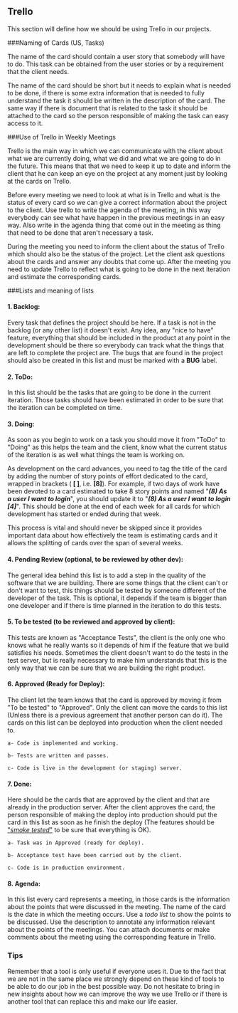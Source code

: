 ﻿Trello
-----------

This section will define how we should be using Trello in our projects.

###Naming of Cards (US, Tasks)

The name of the card should contain a user story that somebody will have to do. This task can be obtained from the user stories or by a requirement that the client needs.

The name of the card should be short but it needs to explain what is needed to be done, if there is some extra information that is needed to fully understand the task it should be written in the description of the card. The same way if there is document that is related to the task it should be attached to the card so the person responsible of making the task can easy access to it.

###Use of Trello in Weekly Meetings

Trello is the main way in which we can communicate with the client about what we are currently doing, what we did and what we are going to do in the future. This means that that we need to keep it up to date and inform the client that he can keep an eye on the project at any moment just by looking at the cards on Trello.

Before every meeting we need to look at what is in Trello and what is the status of every card so we can give a correct information about the project to the client. Use trello to write the agenda of the meeting, in this way everybody can see what have happen in the previous meetings in an easy way. Also write in the agenda thing that come out in the meeting as thing that need to be done that aren't necessary a task.

During the meeting you need to inform the client about the status of Trello which should also be the status of the project. Let the client ask questions about the cards and answer any doubts that come up. After the meeting you need to update Trello to reflect what is going to be done in the next iteration and estimate the corresponding cards.

###Lists and meaning of lists

#### 1. **Backlog:**
Every task that defines the project should be here. If a task is not in the backlog (or any other list) it doesn't exist. Any idea, any "nice to have" feature, everything that should be included in the product at any point in the development should be there so everybody can track what the things that are left to complete the project are. The bugs that are found in the project should also be created in this list and must be marked with a **BUG** label.

#### 2. **ToDo:**
In this list should be the tasks that are going to be done in the current iteration. Those tasks should have been estimated in order to be sure that the iteration can be completed on time.

#### 3. **Doing:**
As soon as you begin to work on a task you should move it from "ToDo" to "Doing" as
this helps the team and the client, know what the current status of the iteration
is as well what things the team is working on.

As development on the card advances, you need to tag the title of the card by adding
the number of story points of effort dedicated to the card, wrapped in brackets
( **[  ]**, i.e. **[8]**). For example, if two days of work have been devoted to a
card estimated to take 8 story points and named "***(8) As a user I want to
login***", you should update it to "***(8) As a user I want to login [4]***". This
should be done at the end of each week for all cards for which development has
started or ended during that week.

This process is vital and should never be skipped since it provides important data
about how effectively the team is estimating cards and it allows the splitting of
cards over the span of several weeks.

#### 4. **Pending Review (optional, to be reviewed by other dev):**
The general idea behind this list is to add a step in the quality of the software that we are building. There are some things that the client can't or don't want to test, this things should be tested by someone different of the developer of the task. This is optional, it depends if the team is bigger than one developer and if there is time planned in the iteration to do this tests.

#### 5. **To be tested (to be reviewed and approved by client):**
This tests are known as "Acceptance Tests", the client is the only one who knows what he really wants so it depends of him if the feature that we build satisfies his needs. Sometimes the client doesn't want to do the tests in the test server, but is really necessary to make him understands that this is the only way that we can be sure that we are building the right product.

#### 6. **Approved (Ready for Deploy):**
The client let the team knows that the card is approved by moving it from "To be tested" to "Approved". Only the client can move the cards to this list (Unless there is a previous agreement that another person can do it). The cards on this list can be deployed into production when the client needed to.

    a- Code is implemented and working.

    b- Tests are written and passes.

    c- Code is live in the development (or staging) server.

#### 7. **Done:**
Here should be the cards that are approved by the client and that are already in the production server. After the client approves the card, the person responsible of making the deploy into production should put the card in this list as soon as he finish the deploy (The features should be ["*smoke tested*"](https://en.wikipedia.org/wiki/Smoke_testing_(software)) to be sure that everything is OK).

    a- Task was in Approved (ready for deploy).

    b- Acceptance test have been carried out by the client.

    c- Code is in production environment.

#### 8. **Agenda:**
In this list every card represents a meeting, in those cards is the information about the points that were discussed in the meeting. The name of the card is the date in which the meeting occurs.
Use a *todo list* to show the points to be discussed. Use the description to annotate any information relevant about the points of the meetings.
You can attach documents or make comments about the meeting using the corresponding feature in Trello.

### Tips
Remember that a tool is only useful if everyone uses it. Due to the fact that we are not in the same place we strongly depend on these kind of tools to be able to do our job in the best possible way. Do not hesitate to bring in new insights about how we can improve the way we use Trello or if there is another tool that can replace this and make our life easier.
